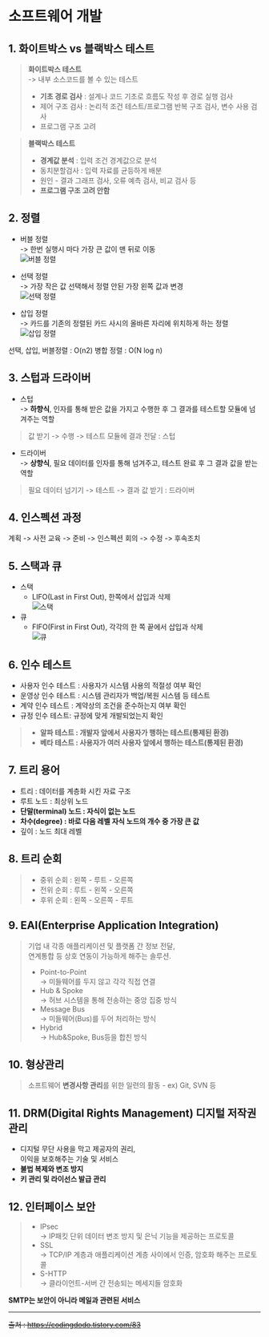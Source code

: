 # 소프트웨어 개발
## 1. 화이트박스 vs 블랙박스 테스트
> **화이트박스 테스트**  
> -> 내부 소스코드를 볼 수 있는 테스트
> - **기초 경로 검사** : 설계나 코드 기초로 흐름도 작성 후 경로 실행 검사
> - 제어 구조 검사 :  논리적 조건 테스트/프로그램 반복 구조 검사, 변수 사용 검사
> - 프로그램 구조 고려

> **블랙박스 테스트**
> - **경계값 분석** : 입력 조건 경계값으로 분석
> - 동치분할검사 : 입력 자료를 균등하게 배분
> - 원인 - 결과 그래프 검사, 오류 예측 검사, 비교 검사 등
> - **프로그램 구조 고려 안함**

## 2. 정렬
- 버블 정렬  
-> 한번 실행시 마다 가장 큰 값이 맨 뒤로 이동  
![버블 정렬](https://raw.githubusercontent.com/Jeong-GeunYeong/TIL/master/image/subject_2/bubble_sort.png "버블 정렬")
- 선택 정렬  
-> 가장 작은 값 선택해서 정렬 안된 가장 왼쪽 값과 변경  
![선택 정렬](https://raw.githubusercontent.com/Jeong-GeunYeong/TIL/master/image/subject_2/select_sort.png "선택 정렬")

- 삽입 정렬  
-> 카드를 기존의 정렬된 카드 사시의 올바른 자리에 위치하게 하는 정렬
![삽입 정렬](https://raw.githubusercontent.com/Jeong-GeunYeong/TIL/master/image/subject_2/insert_sort.png "삽입 정렬")

선택, 삽입, 버블정렬 : O(n2)
병합 정렬 : O(N log n)

## 3. 스텁과 드라이버
- 스텁  
-> **하향식**, 인자를 통해 받은 값을 가지고 수행한 후 그 결과를 테스트할 모듈에 넘겨주는 역할  
> 값 받기 -> 수행 -> 테스트 모듈에 결과 전달 : 스텁
- 드라이버  
-> **상향식**, 필요 데이터를 인자를 통해 넘겨주고, 테스트 완료 후 그 결과 값을 받는 역할
> 필요 데이터 넘기기 -> 테스트 -> 결과 값 받기 : 드라이버

## 4. 인스펙션 과정
계획 -> 사전 교육 -> 준비 -> 인스펙션 회의 -> 수정 -> 후속조치

## 5. 스택과 큐
- 스택
    - LIFO(Last in First Out), 한쪽에서 삽입과 삭제  
    ![스택](https://raw.githubusercontent.com/Jeong-GeunYeong/TIL/master/image/subject_2/stack.png "스택")
- 큐
    - FIFO(First in First Out), 각각의 한 쪽 끝에서 삽입과 삭제  
    ![큐](https://raw.githubusercontent.com/Jeong-GeunYeong/TIL/master/image/subject_2/queue.png "큐")

## 6. 인수 테스트
- 사용자 인수 테스트 : 사용자가 시스템 사용의 적절성 여부 확인
- 운영상 인수 테스트 : 시스템 관리자가 백업/복원 시스템 등 테스트
- 계약 인수 테스트 : 계약상의 조건을 준수하는지 여부 확인
- 규정 인수 테스트: 규정에 맞게 개발되었는지 확인
>- **알파 테스트 : 개발자 앞에서 사용자가 행하는 테스트(통제된 환경)**
>- **베타 테스트 : 사용자가 여러 사용자 앞에서 행하는 테스트(통제된 환경)**

## 7. 트리 용어
- 트리 : 데이터를 계층화 시킨 자료 구조
- 루트 노드 : 최상위 노드
- **단말(terminal) 노드 : 자식이 없는 노드**
- **차수(degree) : 바로 다음 레벨 자식 노드의 개수 중 가장 큰 값**
- 깊이 : 노드 최대 레벨

## 8. 트리 순회
> - 중위 순회 : 왼쪽 - 루트 - 오른쪽
> - 전위 순회 : 루트 - 왼쪽 - 오른쪽
> - 후위 순회 : 왼쪽 - 오른쪽 - 루트

## 9. EAI(Enterprise Application Integration)
> 기업 내 각종 애플리케이션 및 플랫폼 간 정보 전달,  
연계통합 등 상호 연동이 가능하게 해주는 솔루션.
> - Point-to-Point  
    -> 미들웨어를 두지 않고 각각 직접 연결
> - Hub & Spoke  
    -> 허브 시스템을 통해 전송하는 중앙 집중 방식
> - Message Bus  
    -> 미들웨어(Bus)를 두어 처리하는 방식
> - Hybrid  
    -> Hub&Spoke, Bus등을 합친 방식

## 10. 형상관리
> 소프트웨어 **변경사항 관리**를 위한 일련의 활동
    - ex) Git, SVN 등

## 11. DRM(Digital Rights Management) 디지털 저작권 관리
- 디지털 무단 사용을 막고 제공자의 권리,  
이익을 보호해주는 기술 및 서비스
- **불법 복제와 변조 방지**
- **키 관리 및 라이선스 발급 관리**

## 12. 인터페이스 보안
> - IPsec  
-> IP패킷 단위 데이터 변조 방지 및 은닉 기능을 제공하는 프로토콜
> - SSL  
-> TCP/IP 계층과 애플리케이션 계층 사이에서 인증, 암호화 해주는 프로토콜
> - S-HTTP  
-> 클라이언트-서버 간 전송되는 메세지들 암호화

**SMTP는 보안이 아니라 메일과 관련된 서비스**




---
~~출처 :  https://codingdodo.tistory.com/83~~
